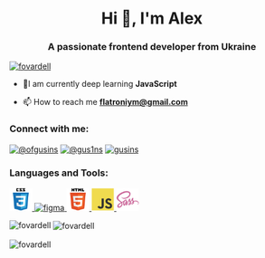 <h1 align="center">Hi 👋, I'm Alex</h1>
<h3 align="center">A passionate frontend developer from Ukraine</h3>

<p align="left"> <a href="https://github.com/ryo-ma/github-profile-trophy"><img src="https://github-profile-trophy.vercel.app/?username=fovardell" alt="fovardell" /></a> </p>

- 🌱I am currently deep learning **JavaScript**

- 📫 How to reach me **flatroniym@gmail.com**

<h3 align="left">Connect with me:</h3>
<p align="left">
<a href="https://twitter.com/@ofgusins" target="blank"><img align="center" src="https://raw.githubusercontent.com/rahuldkjain/github-profile-readme-generator/master/src/images/icons/Social/twitter.svg" alt="@ofgusins" height="30" width="40" /></a>
<a href="https://instagram.com/@gus1ns" target="blank"><img align="center" src="https://raw.githubusercontent.com/rahuldkjain/github-profile-readme-generator/master/src/images/icons/Social/instagram.svg" alt="@gus1ns" height="30" width="40" /></a>
<a href="https://www.leetcode.com/gusins" target="blank"><img align="center" src="https://raw.githubusercontent.com/rahuldkjain/github-profile-readme-generator/master/src/images/icons/Social/leet-code.svg" alt="gusins" height="30" width="40" /></a>
</p>

<h3 align="left">Languages and Tools:</h3>
<p align="left"> <a href="https://www.w3schools.com/css/" target="_blank" rel="noreferrer"> <img src="https://raw.githubusercontent.com/devicons/devicon/master/icons/css3/css3-original-wordmark.svg" alt="css3" width="40" height="40"/> </a> <a href="https://www.figma.com/" target="_blank" rel="noreferrer"> <img src="https://www.vectorlogo.zone/logos/figma/figma-icon.svg" alt="figma" width="40" height="40"/> </a> <a href="https://www.w3.org/html/" target="_blank" rel="noreferrer"> <img src="https://raw.githubusercontent.com/devicons/devicon/master/icons/html5/html5-original-wordmark.svg" alt="html5" width="40" height="40"/> </a> <a href="https://developer.mozilla.org/en-US/docs/Web/JavaScript" target="_blank" rel="noreferrer"> <img src="https://raw.githubusercontent.com/devicons/devicon/master/icons/javascript/javascript-original.svg" alt="javascript" width="40" height="40"/> </a> <a href="https://sass-lang.com" target="_blank" rel="noreferrer"> <img src="https://raw.githubusercontent.com/devicons/devicon/master/icons/sass/sass-original.svg" alt="sass" width="40" height="40"/> </a> </p>

<p><img align="left" src="https://github-readme-stats.vercel.app/api/top-langs?username=fovardell&show_icons=true&locale=en&layout=compact" alt="fovardell" /></p>

<p>&nbsp;<img align="center" src="https://github-readme-stats.vercel.app/api?username=fovardell&show_icons=true&locale=en" alt="fovardell" /></p>

<p><img align="center" src="https://github-readme-streak-stats.herokuapp.com/?user=fovardell&" alt="fovardell" /></p>
